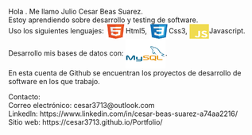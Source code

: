 Hola . Me llamo Julio Cesar Beas Suarez. <br>
Estoy aprendiendo sobre desarrollo y testing de software. <br>
Uso los siguientes lenguajes: 
<img align="center" alt="Rafa-HTML" height="30" width="40" src="https://raw.githubusercontent.com/devicons/devicon/master/icons/html5/html5-original.svg">Html5,
<img align="center" alt="Rafa-CSS" height="30" width="40" src="https://raw.githubusercontent.com/devicons/devicon/master/icons/css3/css3-original.svg">Css3,
<img align="center" alt="Rafa-Js" height="30" width="40" src="https://raw.githubusercontent.com/devicons/devicon/master/icons/javascript/javascript-plain.svg">Javascript.<br>
Desarrollo mis bases de datos con: 
<img align="center" alt="MySQL" height="60" width="80" src="https://raw.githubusercontent.com/devicons/devicon/master/icons/mysql/mysql-original-wordmark.svg">.<br>
En esta cuenta de Github se encuentran los proyectos de desarrollo de software en los que trabajo.

<p> Contacto: <br>
 Correo electrónico: cesar3713@outlook.com <br>
 Linkedln: https://www.linkedin.com/in/cesar-beas-suarez-a74aa2216/ <br>
 Sitio web: https://cesar3713.github.io/Portfolio/</p>

